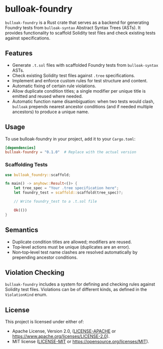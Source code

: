 # bulloak-foundry

`bulloak-foundry` is a Rust crate that serves as a backend for generating
Foundry tests from `bulloak-syntax` Abstract Syntax Trees (ASTs). It provides
functionality to scaffold Solidity test files and check existing tests against
specifications.

## Features

- Generate `.t.sol` files with scaffolded Foundry tests from `bulloak-syntax`
  ASTs.
- Check existing Solidity test files against `.tree` specifications.
- Implement and enforce custom rules for test structure and content.
- Automatic fixing of certain rule violations.
- Allow duplicate condition titles; a single modifier per unique title is
  emitted and reused where needed.
- Automatic function name disambiguation: when two tests would clash, `bulloak`
  prepends nearest ancestor conditions (and if needed multiple ancestors) to
  produce a unique name.

## Usage

To use bulloak-foundry in your project, add it to your `Cargo.toml`:

```toml
[dependencies]
bulloak-foundry = "0.1.0"  # Replace with the actual version
```

### Scaffolding Tests

```rust
use bulloak_foundry::scaffold;

fn main() -> anyhow::Result<()> {
    let tree_spec = "Your .tree specification here";
    let foundry_test = scaffold::scaffold(tree_spec)?;

    // Write foundry_test to a .t.sol file

    Ok(())
}
```

## Semantics

- Duplicate condition titles are allowed; modifiers are reused.
- Top‑level actions must be unique (duplicates are an error).
- Non‑top‑level test name clashes are resolved automatically by prepending
  ancestor conditions.

## Violation Checking

`bulloak-foundry` includes a system for defining and checking rules against
Solidity test files. Violations can be of different kinds, as defined in the
`ViolationKind` enum.

## License

This project is licensed under either of:

- Apache License, Version 2.0, ([LICENSE-APACHE](LICENSE-APACHE) or
  https://www.apache.org/licenses/LICENSE-2.0).
- MIT license ([LICENSE-MIT](LICENSE-MIT) or
  https://opensource.org/licenses/MIT).
